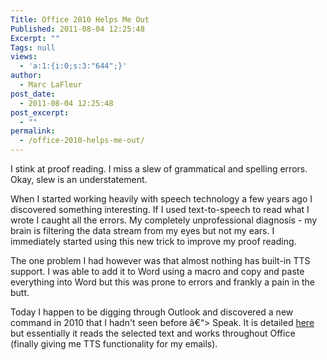 ```yaml
---
Title: Office 2010 Helps Me Out
Published: 2011-08-04 12:25:48
Excerpt: ""
Tags: null
views:
  - 'a:1:{i:0;s:3:"644";}'
author:
  - Marc LaFleur
post_date:
  - 2011-08-04 12:25:48
post_excerpt:
  - ""
permalink:
  - /office-2010-helps-me-out/
---
```

I stink at proof reading. I miss a slew of grammatical and spelling errors. Okay, slew is an understatement.

When I started working heavily with speech technology a few years ago I discovered something interesting. If I used text-to-speech to read what I wrote I caught all the errors. My completely unprofessional diagnosis - my brain is filtering the data stream from my eyes but not my ears. I immediately started using this new trick to improve my proof reading.

The one problem I had however was that almost nothing has built-in TTS support. I was able to add it to Word using a macro and copy and paste everything into Word but this was prone to errors and frankly a pain in the butt.

Today I happen to be digging through Outlook and discovered a new command in 2010 that I hadn't seen before â€“&gt; Speak. It is detailed <a href="http://office.microsoft.com/en-us/word-help/using-the-speak-text-to-speech-feature-HA102066711.aspx" target="_blank">here</a> but essentially it reads the selected text and works throughout Office (finally giving me TTS functionality for my emails).